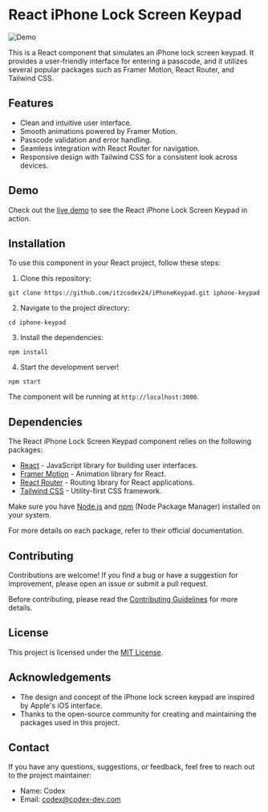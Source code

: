 # React iPhone Lock Screen Keypad

![Demo](demo.gif)

This is a React component that simulates an iPhone lock screen keypad. It provides a user-friendly interface for entering a passcode, and it utilizes several popular packages such as Framer Motion, React Router, and Tailwind CSS.

## Features

- Clean and intuitive user interface.
- Smooth animations powered by Framer Motion.
- Passcode validation and error handling.
- Seamless integration with React Router for navigation.
- Responsive design with Tailwind CSS for a consistent look across devices.

## Demo

Check out the [live demo](https://i-phone-keypad.vercel.app/) to see the React iPhone Lock Screen Keypad in action.

## Installation

To use this component in your React project, follow these steps:

1. Clone this repository:

`git clone https://github.com/itzcodex24/iPhoneKeypad.git iphone-keypad`

2. Navigate to the project directory:

`cd iphone-keypad`

3. Install the dependencies:

`npm install`

4. Start the development server!

`npm start`

The component will be running at `http://localhost:3000`.

## Dependencies

The React iPhone Lock Screen Keypad component relies on the following packages:

- [React](https://reactjs.org/) - JavaScript library for building user interfaces.
- [Framer Motion](https://www.framer.com/motion/) - Animation library for React.
- [React Router](https://reactrouter.com/) - Routing library for React applications.
- [Tailwind CSS](https://tailwindcss.com/) - Utility-first CSS framework.

Make sure you have [Node.js](https://nodejs.org/) and [npm](https://www.npmjs.com/) (Node Package Manager) installed on your system.

For more details on each package, refer to their official documentation.

## Contributing

Contributions are welcome! If you find a bug or have a suggestion for improvement, please open an issue or submit a pull request.

Before contributing, please read the [Contributing Guidelines](CONTRIBUTING.md) for more details.

## License

This project is licensed under the [MIT License](LICENSE).

## Acknowledgements

- The design and concept of the iPhone lock screen keypad are inspired by Apple's iOS interface.
- Thanks to the open-source community for creating and maintaining the packages used in this project.

## Contact

If you have any questions, suggestions, or feedback, feel free to reach out to the project maintainer:

- Name: Codex
- Email: codex@codex-dev.com
